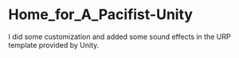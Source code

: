 # Home_for_A_Pacifist-Unity
I did some customization and added some sound effects in the URP template provided by Unity.
